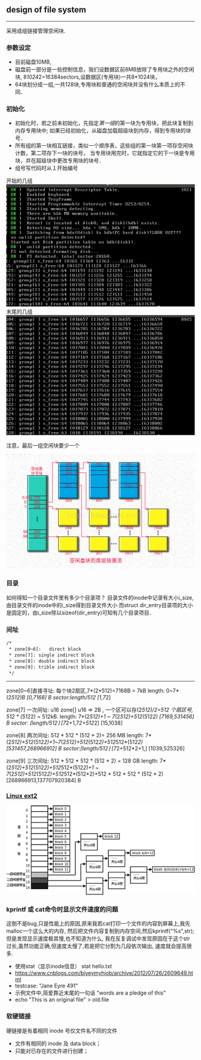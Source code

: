 ## design of file system

-------------------

采用成组链接管理空闲块.

### 参数设定
- 目前磁盘10MB, 
- 磁盘前一部分是一些控制信息，我们设数据区前8MB放除了专用块之外的空闲块,
  8*1024*2=16384sectors,设数据区(专用块)一共8*1024块，
- 64块划分成一组,一共128块,专用块和普通的空闲块并没有什么本质上的不同．

### 初始化
- 初始化时，若之前未初始化，先指定*第一组*的第一块为专用块，把此块复制到内存专用块中;
  如果已经初始化，从磁盘加载超级块到内存，得到专用块的块号．
- 所有组的第一块相互链接，类似一个顺序表，这些组的第一块第一项存空闲块计数，第二项存下一块的块号，
  当专用块用完时，它就指定它的下一块是专用块，并在超级块中更改专用块的块号．
- 组号写代码时从１开始编号

开始的几组
![](assets/grouping_1.png)
末尾的几组
![](assets/grouping_2.png)

注意，最后一组空闲块要少一个

![](assets/grouping.png)

### 目录

如何得知一个目录文件里有多少个目录项？
目录文件的inode中记录有大小i_size,由目录文件的inode中的i_size得到目录文件大小
而struct dir_entry目录项的大小是固定的，由i_size除以sizeof(dir_entry)可知有几个目录项目．

### 间址

```
/*
 * zone[0~6]:	direct block 
 * zone[7]:	single indirect block
 * zone[8]:	double indirect block 
 * zone[9]:	trible indirect block
 */
```

---------------

zone[0~6]直接寻址: 
	每个块2扇区,7*(2*512)=7168B = 7kB
 length: 0~7*(2*512)B              [0,7168] B
 sector:length/512 	[1,7*2]

zone[7] 一次间址: 
	u16 zone[] u16 => 2B , 一个区可以存(2*512)/2=512 个扇区号,
	512 * (512*2) = 512kB.
 length: 7*(2*512)+1 ~ 7*(2*512)+512*(512*2) 
        [7169,531456]  B
 sector: ⌈length/512⌉    [7*2+1,7*2+512*2]
 	[15,1038]      

zone[8] 两次间址: 512 * 512 * (512 * 2)= 256 MB 
 length:  7*(2*512)+512*(512*2)+1~7*(2*512)+512*(512*2)+512*512*(512*2)
 	[531457,268966912] B
 sector:⌈length/512⌉     [7*2+512*2+1,]	
 	[1039,525326]

zone[9] 三次间址: 512 * 512 * 512 * (512 * 2) = 128 GB 
 length: 7*(2*512)+512*(512*2)+512*512*(512*2)+1 ~ \
 		7*(2*512)+512*(512*2)+512*512*(512*2)+512 * 512 * 512 * (512 * 2)
 	[268966913,137707920384] B

### [Linux ext2](https://www.cnblogs.com/biyeymyhjob/archive/2012/07/26/2609649.html)

![](assets/Linux_ext2_fs.png)

### kprintf 或 cat命令时显示文件速度的问题
这倒不是bug,只是性能上的原因,原来我若cat打印一个文件的内容到屏幕上,我先malloc一个这么大的内存,
然后把文件内容复制到内存空间,然后kprintf("%s",str);但是发现显示速度极其慢,也不知道为什么,
我在反复调试中发现原因在于这个str过长,虽然功能正确,但速度太慢了,若是把它分割为几段依次输出,
速度就会提高很多.

- 使用stat（显示inode信息） stat hello.txt
- https://www.cnblogs.com/biyeymyhjob/archive/2012/07/26/2609649.html
- testcase: "Jane Eyre 491"
- 示例文件中,简爱靠近末尾的一句话 "words are a pledge of this"
- echo "This is an original file" > old.file 

### 软硬链接
硬链接是有着相同 inode 号仅文件名不同的文件
- 文件有相同的 inode 及 data block；
- 只能对已存在的文件进行创建；

